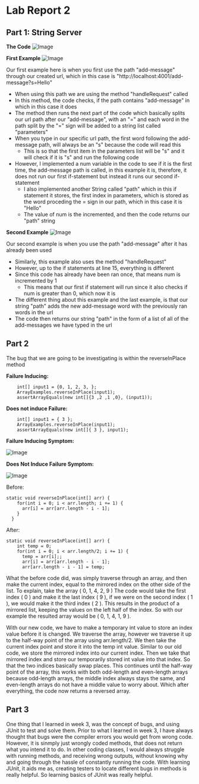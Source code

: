 # Lab Report 2

## Part 1: String Server

**The Code**
![Image](https://cdn.discordapp.com/attachments/787224374381117460/1069821874302890025/Screen_Shot_2023-01-30_at_7.22.19_PM.png)

**First Example**
![Image](https://media.discordapp.net/attachments/787224374381117460/1069821874671996958/Screen_Shot_2023-01-30_at_7.24.31_PM.png?width=1786&height=907)

Our first example here is when you first use the path "add-message" through our created url, which in this case is "http://localhost:4001/add-message?s=Hello"

- When using this path we are using the method "handleRequest" called
- In this method, the code checks, if the path contains "add-message" in which in this case it does
- The method then runs the next part of the code which basically splits our url path after our "add-message", with an "=" and each word in the path split by the "=" sign will be added to a string list called "parameters"
- When you type in our specific url path, the first word following the add-message path, will always be an "s" because the code will read this
  - This is so that the first item in the parameters list will be "s" and it will check if it is "s" and run the following code
- However, I implemented a num variable in the code to see if it is the first time, the add-message path is called, in this example it is, therefore, it does not run our first if-statement but instead it runs our second if-statement
  - I also implemented another String called "path" which in this if statement it stores, the first index in parameters, which is stored as the word proceding the = sign in our path, which in this case it is "Hello"
  - The value of num is the incremented, and then the code returns our "path" string

**Second Example**
![Image](https://media.discordapp.net/attachments/787224374381117460/1069821874927833168/Screen_Shot_2023-01-30_at_7.24.57_PM.png?width=1796&height=906)

Our second example is when you use the path "add-message" after it has already been used

- Similarly, this example also uses the method "handleRequest"
- However, up to the if statements at line 15, everything is different
- Since this code has already have been ran once, that means num is incremented by 1
  - This means that our first if statement will run since it also checks if num is greater than 0, which now it is
- The different thing about this example and the last example, is that our string "path" adds the new add-message word with the previously ran words in the url
- The code then returns our string "path" in the form of a list of all of the add-messages we have typed in the url

## Part 2

The bug that we are going to be investigating is within the reverseInPlace method

**Failure Inducing:**

```
    int[] input1 = {0, 1, 2, 3, };
    ArrayExamples.reverseInPlace(input1);
    assertArrayEquals(new int[]{3 ,2 ,1 ,0}, (input1));
```

**Does not induce Failure:**

```
    int[] input1 = { 3 };
    ArrayExamples.reverseInPlace(input1);
    assertArrayEquals(new int[]{ 3 }, input1);
```

**Failure Inducing Symptom:**

![Image](https://media.discordapp.net/attachments/787224374381117460/1069840557578399764/Screen_Shot_2023-01-30_at_8.40.15_PM.png)

**Does Not Induce Failure Symptom:**

![Image](https://media.discordapp.net/attachments/787224374381117460/1069840557280591993/Screen_Shot_2023-01-30_at_8.39.34_PM.png?width=1880&height=318)

Before:

```
static void reverseInPlace(int[] arr) {
    for(int i = 0; i < arr.length; i += 1) {
      arr[i] = arr[arr.length - i - 1];
    }
  }
```

After:

```
static void reverseInPlace(int[] arr) {
    int temp = 0;
    for(int i = 0; i < arr.length/2; i += 1) {
      temp = arr[i];;
      arr[i] = arr[arr.length - i - 1];
      arr[arr.length - i - 1] = temp;
```

What the before code did, was simply traverse through an array, and then make the current index, equal to the mirrored index on the other side of the list.
To explain, take the array ( 0, 1, 4, 2, 9 ) The code would take the first index ( 0 ) and make it the last index ( 9 ), if we were on the second index ( 1 ), 
we would make it the third index ( 2 ). This results in the product of a mirrored list, keeping the values on the left half of the index. So with our example 
the resulted array would be ( 0, 1, 4, 1, 9 ).

With our new code, we have to make a temporary int value to store an index value before it is changed. We traverse the array, however we traverse it up to the 
half-way point of the array using arr.length/2. We then take the current index point and store it into the temp int value. Similar to our old code, we store the 
mirrored index into our current index. Then we take that mirrored index and store our temporarily stored int value into that index. So that the two indices basically 
swap places. This continues until the half-way point of the array, this works with both odd-length and even-length arrays because odd-length arrays, the middle index 
always stays the same, and even-length arrays do not have a middle value to worry about. Which after everything, the code now returns a reversed array.

## Part 3

One thing that I learned in week 3, was the concept of bugs, and using JUnit to test and solve them. Prior to what I learned in week 3, I have always thought that 
bugs were the compiler errors you would get from wrong code. However, it is sinmply just wrongly coded methods, that does not return what you intend it to do.
In other coding classes, I would always struggle with running methods, and receiving wrong outputs, without knowing why and going through the hassle of constantly 
running the code. With learning JUnit, it aids me as, creating testers to locate different bugs in methods is really helpful. So learning basics of JUnit was really 
helpful.


